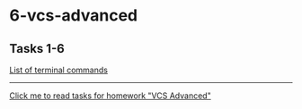 # 6-vcs-advanced
## Tasks 1-6
[List of terminal commands](https://github.com/MVolodya/6-vcs-advanced/blob/master/git-commands.txt)

---
[Click me to read tasks for homework "VCS Advanced"](https://gist.github.com/itspoma/9fc3dbaa5a9b308a893c?fref=gc#file-hometask-lecture-vcs-advanced-md)
